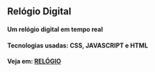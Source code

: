 ## Relógio Digital

#### Um relógio digital em tempo real 
#### Tecnologias usadas: CSS, JAVASCRIPT e HTML

#### Veja em: <a href='https://dionizioji.github.io/Relogio_Digital/'>RELÓGIO</a> 

